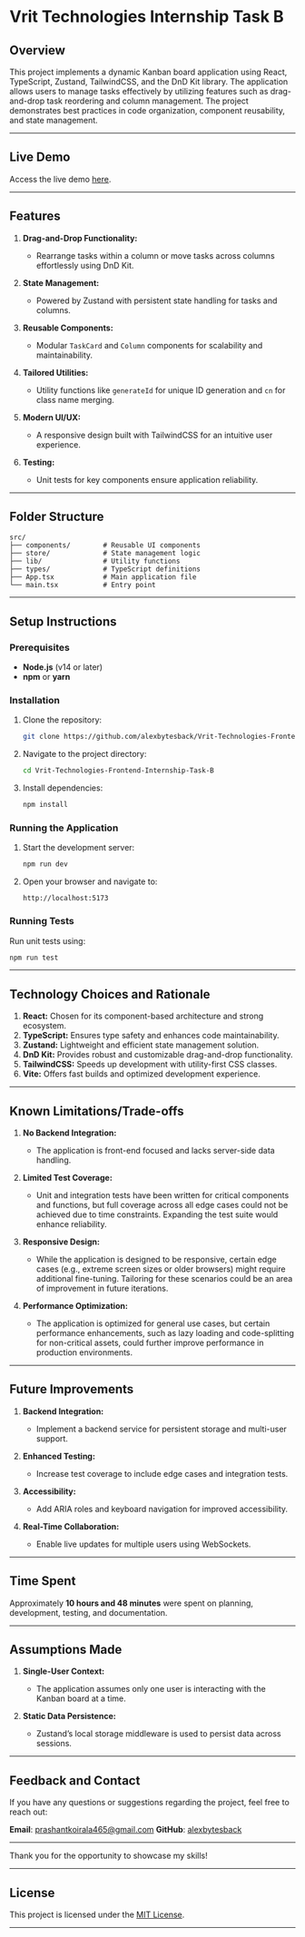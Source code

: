 # Vrit Technologies Internship Task B

## Overview
This project implements a dynamic Kanban board application using React, TypeScript, Zustand, TailwindCSS, and the DnD Kit library. The application allows users to manage tasks effectively by utilizing features such as drag-and-drop task reordering and column management. The project demonstrates best practices in code organization, component reusability, and state management.

---

## Live Demo
Access the live demo [here](www.google.com).

---

## Features

1. **Drag-and-Drop Functionality:**
   - Rearrange tasks within a column or move tasks across columns effortlessly using DnD Kit.

2. **State Management:**
   - Powered by Zustand with persistent state handling for tasks and columns.

3. **Reusable Components:**
   - Modular `TaskCard` and `Column` components for scalability and maintainability.

4. **Tailored Utilities:**
   - Utility functions like `generateId` for unique ID generation and `cn` for class name merging.

5. **Modern UI/UX:**
   - A responsive design built with TailwindCSS for an intuitive user experience.

6. **Testing:**
   - Unit tests for key components ensure application reliability.

---

## Folder Structure
```
src/
├── components/        # Reusable UI components
├── store/             # State management logic
├── lib/               # Utility functions
├── types/             # TypeScript definitions
├── App.tsx            # Main application file
└── main.tsx           # Entry point
```
---


## Setup Instructions

### Prerequisites
- **Node.js** (v14 or later)
- **npm** or **yarn**

### Installation
1. Clone the repository:
   ```bash
   git clone https://github.com/alexbytesback/Vrit-Technologies-Frontend-Internship-Task-B
   ```
2. Navigate to the project directory:
   ```bash
   cd Vrit-Technologies-Frontend-Internship-Task-B
   ```
3. Install dependencies:
   ```bash
   npm install
   ```

### Running the Application
1. Start the development server:
   ```bash
   npm run dev
   ```
2. Open your browser and navigate to:
   ```
   http://localhost:5173
   ```

### Running Tests
Run unit tests using:
```bash
npm run test
```

---

## Technology Choices and Rationale

1. **React:** Chosen for its component-based architecture and strong ecosystem.
2. **TypeScript:** Ensures type safety and enhances code maintainability.
3. **Zustand:** Lightweight and efficient state management solution.
4. **DnD Kit:** Provides robust and customizable drag-and-drop functionality.
5. **TailwindCSS:** Speeds up development with utility-first CSS classes.
6. **Vite:** Offers fast builds and optimized development experience.

---

## Known Limitations/Trade-offs

1. **No Backend Integration:**
   - The application is front-end focused and lacks server-side data handling.

2. **Limited Test Coverage:**
   - Unit and integration tests have been written for critical components and functions, but full coverage across all edge cases could not be achieved due to time constraints. Expanding the test suite would enhance reliability.

3. **Responsive Design:**
   - While the application is designed to be responsive, certain edge cases (e.g., extreme screen sizes or older browsers) might require additional fine-tuning. Tailoring for these scenarios could be an area of improvement in future iterations.

4. **Performance Optimization:**
   - The application is optimized for general use cases, but certain performance enhancements, such as lazy loading and code-splitting for non-critical assets, could further improve performance in production environments.

---

## Future Improvements

1. **Backend Integration:**
   - Implement a backend service for persistent storage and multi-user support.

2. **Enhanced Testing:**
   - Increase test coverage to include edge cases and integration tests.

3. **Accessibility:**
   - Add ARIA roles and keyboard navigation for improved accessibility.

4. **Real-Time Collaboration:**
   - Enable live updates for multiple users using WebSockets.

---

## Time Spent
Approximately **10 hours and 48 minutes** were spent on planning, development, testing, and documentation.

---

## Assumptions Made
1. **Single-User Context:**
   - The application assumes only one user is interacting with the Kanban board at a time.

2. **Static Data Persistence:**
   - Zustand’s local storage middleware is used to persist data across sessions.

---

## Feedback and Contact
If you have any questions or suggestions regarding the project, feel free to reach out:

**Email**: prashantkoirala465@gmail.com
**GitHub**: [alexbytesback](https://github.com/alexbytesback)

---

Thank you for the opportunity to showcase my skills!

---

## License
This project is licensed under the [MIT License](https://github.com/alexbytesback/Vrit-Technologies-Frontend-Internship-Task-B/blob/main/LICENSE). 


---
